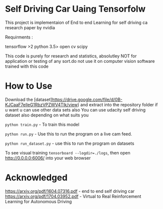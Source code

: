 
# Self Driving Car Uaing Tensorfolw
This project is implementaion of End to end Learning for self driving ca research paper by nvidia

Requirments :

tensorflow >2
python 3.5>
open cv
scipy


This code is purely for research and statistics, absolutley NOT for application or testing of any sort.do not use  it on computer vision software trained with this code

# How to Use
Download the [dataset]https://drive.google.com/file/d/0B-KJCaaF7elleG1RbzVPZWV4Tlk/view) and extract into the repository folder if u want u can use other  data sets also
You can use udacity self driving dataset also depending on what suits you

`python train.py` - To train this model

`python run.py` - Use this to run the program on a live cam feed.

`python run_dataset.py`  - use this to run the program on datasets

To see visual training
 `tensorboard --logdir=./logs`, then open http://0.0.0.0:6006/ into your web browser
 
 # Acknowledged
 https://arxiv.org/pdf/1604.07316.pdf - end to end self driving car
 https://arxiv.org/pdf/1704.03952.pdf - Virtual to  Real Reinforcement Learning for
Autonomous Driving

